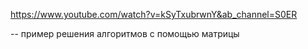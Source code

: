 https://www.youtube.com/watch?v=kSyTxubrwnY&ab_channel=S0ER

-- пример решения алгоритмов с помощью матрицы